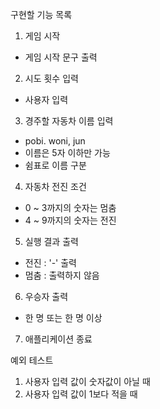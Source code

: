 구현할 기능 목록

1. 게임 시작
  - 게임 시작 문구 출력

2. 시도 횟수 입력
  - 사용자 입력

3. 경주할 자동차 이름 입력
  - pobi. woni, jun
  - 이름은 5자 이하만 가능
  - 쉼표로 이름 구분

4. 자동차 전진 조건
  - 0 ~ 3까지의 숫자는 멈춤
  - 4 ~ 9까지의 숫자는 전진

5. 실행 결과 출력
  - 전진 : '-' 출력
  - 멈춤 : 출력하지 않음

6. 우승자 출력
  - 한 명 또는 한 명 이상

7. 애플리케이션 종료


예외 테스트
1. 사용자 입력 값이 숫자값이 아닐 때
2. 사용자 입력 값이 1보다 적을 때 